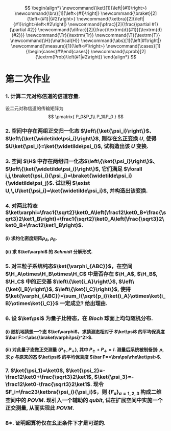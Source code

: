 $$
\begin{align*}
\newcommand{\ket}[1]{\left|{#1}\right>}
\newcommand{\bra}[1]{\left<{#1}\right|}
\newcommand{\braket}[2]{\left<{#1}|{#2}\right>}
\newcommand{\ketbra}[2]{\left|{#1}\right>\left<#2\right|}
\newcommand{\pfrac}[2]{\frac{\partial #1}{\partial #2}}
\newcommand{\difrac}[2]{\frac{\textrm{d}{#1}}{\textrm{d}{#2}}}
\newcommand{\Tr}{\textrm{Tr}}
\newcommand{\T}{\textrm{T}}
\newcommand{\H}{\mathcal{H}}
\newcommand{\abs}[1]{\left|#1\right|}
\newcommand{\measure}[1]{\left<#1\right>}
\newcommand{\cases}[1]{\begin{cases}#1\end{cases}}
\newcommand{\cprob}[2]{\textrm{Prob}\left(#1|#2\right)}
\end{align*}
$$


# 第二次作业

### 1. 计算二元对称信道的信道容量.

设二元对称信道的传输矩阵为
$$
\pmatrix{
P_0&P_1\\
P_1&P_0
}
$$


### 2. 空间中存在两组正交归一化态 $\left\{\ket{\psi_i}\right\}$、 $\left\{\ket{\widetilde\psi_i}\right\}$, 则存在幺正变换 $U$, 使得 $U\ket{\psi_i}=\ket{\widetilde\psi_i}$, 试构造出该 $U$ 变换.



### 3. 空间 $\H$ 中存在两组归一化态$\left\{\ket{\psi_i}\right\}$、 $\left\{\ket{\widetilde\psi_i}\right\}$, 它们满足 $\forall i,j,\braket{\psi_i}{\psi_j}=\braket{\widetilde\psi_i}{\widetilde\psi_j}$. 试证明 $\exist U,\,U\ket{\psi_i}=\ket{\widetilde\psi_i}$, 并构造出该变换.



### 4. 对两比特态 $\ket\varphi=\frac1{\sqrt2}\ket0_A\left(\frac12\ket0_B+\frac{\sqrt3}2\ket1_B\right)+\frac1{\sqrt2}\ket0_A\left(\frac{\sqrt3}2\ket0_B+\frac12\ket1_B\right)$. 
#### (i) 求约化密度矩阵$\rho_A$, $\rho_B$.
#### (ii) 求 $\ket\varphi$ 的 *Schmidt* 分解形式.



### 5. 对三粒子系统纯态$\ket{\varphi_{ABC}}$，在空间 $\H_A\otimes\H_B\otimes\H_C$ 中是否存在 $\H_A$, $\H_B$, $\H_C$ 中的正交基 $\left\{\ket{i_A}\right\}$, $\left\{\ket{i_B}\right\}$, $\left\{\ket{i_C}\right\}$, 使得 $\ket{\varphi_{ABC}}=\sum_I{\sqrt{p_i}\ket{i_A}\otimes\ket{i_B}\otimes\ket{i_C}}$ 一定成立? 给出理由.



### 6. 设 $\ket\psi$ 为量子比特态，在 *Bloch* 球面上均匀随机分布. 

#### (i) 随机地猜想一个态 $\ket\varphi$，求猜测态相对于 $\ket\psi$ 的平均保真度 $\bar F=<\abs{\braket\varphi\psi}^2>$.

#### (ii) 对此量子态做正交测量 $\left\{P_\uparrow,P_\downarrow\right\}$, 其中 $P_\uparrow+P_\downarrow=I$. 测量后系统被制备到: $\rho$, 求 $\rho$ 与原来的态 $\ket\psi$ 的平均保真度 $\bar F=<\bra\psi\rho\ket\psi>$.



### 7. $\ket{\psi_1}=\ket0$, $\ket{\psi_2}=-\frac12\ket0+\frac{\sqrt3}2\ket1$, $\ket{\psi_3}=-\frac12\ket0-\frac{\sqrt3}2\ket1$. 现令 $F_i=\frac23\ketbra{\psi_i}{\psi_i}$，则 $\left\{F_a\right\}_{a=1,2,3}$ 构成二维空间中的 *POVM*. 现引入一个辅助的 *qubit*, 试在扩展空间中实施一个正交测量, 从而实现此 *POVM*.



### 8\*. 证明超算符仅在幺正条件下才是可逆的.